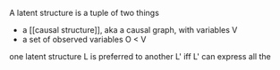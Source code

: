 A latent structure is a tuple of two things
- a [[causal structure]], aka a causal graph, with variables V
- a set of observed variables O < V

one latent structure L is preferred to another L' iff L' can express all the 